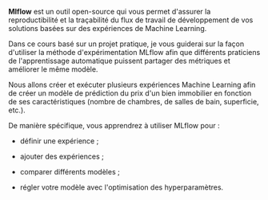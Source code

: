 **Mlflow** est un outil open-source qui vous permet d'assurer la reproductibilité et la traçabilité du flux de travail de développement de vos solutions basées sur des expériences de Machine Learning.

Dans ce cours basé sur un projet pratique, je vous guiderai sur la façon d'utiliser la méthode d'expérimentation MLflow afin que différents praticiens de l'apprentissage automatique puissent partager des métriques et améliorer le même modèle. 

Nous allons créer et exécuter plusieurs expériences Machine Learning afin de créer un modèle de prédiction du prix d'un bien immobilier en fonction de ses caractéristiques (nombre de chambres, de salles de bain, superficie, etc.).

De manière spécifique, vous apprendrez à utiliser MLflow pour :

* définir une expérience ;

* ajouter des expériences ;

* comparer différents modèles ;

* régler votre modèle avec l'optimisation des hyperparamètres.
